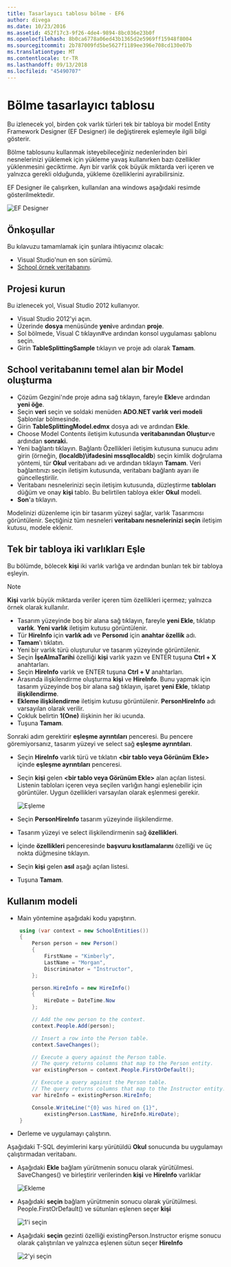 ```yaml
---
title: Tasarlayıcı tablosu bölme - EF6
author: divega
ms.date: 10/23/2016
ms.assetid: 452f17c3-9f26-4de4-9894-8bc036e23b0f
ms.openlocfilehash: 8b0ca6778a06ed43b1365d2e5969ff15948f8004
ms.sourcegitcommit: 2b787009fd5be5627f1189ee396e708cd130e07b
ms.translationtype: MT
ms.contentlocale: tr-TR
ms.lasthandoff: 09/13/2018
ms.locfileid: "45490707"
---
```

# <a name="designer-table-splitting"></a>Bölme tasarlayıcı tablosu
Bu izlenecek yol, birden çok varlık türleri tek bir tabloya bir model Entity Framework Designer (EF Designer) ile değiştirerek eşlemeyle ilgili bilgi gösterir.

Bölme tablosunu kullanmak isteyebileceğiniz nedenlerinden biri nesnelerinizi yüklemek için yükleme yavaş kullanırken bazı özellikler yüklenmesini geciktirme. Ayrı bir varlık çok büyük miktarda veri içeren ve yalnızca gerekli olduğunda, yükleme özelliklerini ayırabilirsiniz.

EF Designer ile çalışırken, kullanılan ana windows aşağıdaki resimde gösterilmektedir.

![EF Designer](~/ef6/media/efdesigner.png)

## <a name="prerequisites"></a>Önkoşullar

Bu kılavuzu tamamlamak için şunlara ihtiyacınız olacak:

- Visual Studio'nun en son sürümü.
- [School örnek veritabanını](~/ef6/resources/school-database.md).

## <a name="set-up-the-project"></a>Projesi kurun

Bu izlenecek yol, Visual Studio 2012 kullanıyor.

-   Visual Studio 2012'yi açın.
-   Üzerinde **dosya** menüsünde **yeni**ve ardından **proje**.
-   Sol bölmede, Visual C tıklayın\#ve ardından konsol uygulaması şablonu seçin.
-   Girin **TableSplittingSample** tıklayın ve proje adı olarak **Tamam**.

## <a name="create-a-model-based-on-the-school-database"></a>School veritabanını temel alan bir Model oluşturma

-   Çözüm Gezgini'nde proje adına sağ tıklayın, fareyle **Ekle**ve ardından **yeni öğe**.
-   Seçin **veri** seçin ve soldaki menüden **ADO.NET varlık veri modeli** Şablonlar bölmesinde.
-   Girin **TableSplittingModel.edmx** dosya adı ve ardından **Ekle**.
-   Choose Model Contents iletişim kutusunda **veritabanından Oluştur**ve ardından **sonraki.**
-   Yeni bağlantı tıklayın. Bağlantı Özellikleri iletişim kutusuna sunucu adını girin (örneğin, **(localdb)\\ifadesini mssqllocaldb**) seçin kimlik doğrulama yöntemi, tür **Okul** veritabanı adı ve ardından tıklayın **Tamam**.
    Veri bağlantınızı seçin iletişim kutusunda, veritabanı bağlantı ayarı ile güncelleştirilir.
-   Veritabanı nesnelerinizi seçin iletişim kutusunda, düzleştirme **tabloları** düğüm ve onay **kişi** tablo. Bu belirtilen tabloya ekler **Okul** modeli.
-   **Son**'a tıklayın.

Modelinizi düzenleme için bir tasarım yüzeyi sağlar, varlık Tasarımcısı görüntülenir. Seçtiğiniz tüm nesneleri **veritabanı nesnelerinizi seçin** iletişim kutusu, modele eklenir.

## <a name="map-two-entities-to-a-single-table"></a>Tek bir tabloya iki varlıkları Eşle

Bu bölümde, bölecek **kişi** iki varlık varlığa ve ardından bunları tek bir tabloya eşleyin.

> [!NOTE]
> **Kişi** varlık büyük miktarda veriler içeren tüm özellikleri içermez; yalnızca örnek olarak kullanılır.

-   Tasarım yüzeyinde boş bir alana sağ tıklayın, fareyle **yeni Ekle**, tıklatıp **varlık**.
    **Yeni varlık** iletişim kutusu görüntülenir.
-   Tür **HireInfo** için **varlık adı** ve **Personıd** için **anahtar özellik** adı.
-   **Tamam**'ı tıklatın.
-   Yeni bir varlık türü oluşturulur ve tasarım yüzeyinde görüntülenir.
-   Seçin **İşeAlmaTarihi** özelliği **kişi** varlık yazın ve ENTER tuşuna **Ctrl + X** anahtarları.
-   Seçin **HireInfo** varlık ve ENTER tuşuna **Ctrl + V** anahtarları.
-   Arasında ilişkilendirme oluşturma **kişi** ve **HireInfo**. Bunu yapmak için tasarım yüzeyinde boş bir alana sağ tıklayın, işaret **yeni Ekle**, tıklatıp **ilişkilendirme**.
-   **Ekleme ilişkilendirme** iletişim kutusu görüntülenir. **PersonHireInfo** adı varsayılan olarak verilir.
-   Çokluk belirtin **1(One)** ilişkinin her iki ucunda.
-   Tuşuna **Tamam**.

Sonraki adım gerektirir **eşleşme ayrıntıları** penceresi. Bu pencere göremiyorsanız, tasarım yüzeyi ve select sağ **eşleşme ayrıntıları**.

-   Seçin **HireInfo** varlık türü ve tıklatın **&lt;bir tablo veya Görünüm Ekle&gt;** içinde **eşleşme ayrıntıları** penceresi.
-   Seçin **kişi** gelen **&lt;bir tablo veya Görünüm Ekle&gt;** alan açılan listesi. Listenin tabloları içeren veya seçilen varlığın hangi eşlenebilir için görüntüler.
    Uygun özellikleri varsayılan olarak eşlenmesi gerekir.

    ![Eşleme](~/ef6/media/mapping.png)

-   Seçin **PersonHireInfo** tasarım yüzeyinde ilişkilendirme.
-   Tasarım yüzeyi ve select ilişkilendirmenin sağ **özellikleri**.
-   İçinde **özellikleri** penceresinde **başvuru kısıtlamalarını** özelliği ve üç nokta düğmesine tıklayın.
-   Seçin **kişi** gelen **asıl** aşağı açılan listesi.
-   Tuşuna **Tamam**.

 

## <a name="use-the-model"></a>Kullanım modeli

-   Main yöntemine aşağıdaki kodu yapıştırın.

``` csharp
    using (var context = new SchoolEntities())
    {
        Person person = new Person()
        {
            FirstName = "Kimberly",
            LastName = "Morgan",
            Discriminator = "Instructor",
        };

        person.HireInfo = new HireInfo()
        {
            HireDate = DateTime.Now
        };

        // Add the new person to the context.
        context.People.Add(person);

        // Insert a row into the Person table.  
        context.SaveChanges();

        // Execute a query against the Person table.
        // The query returns columns that map to the Person entity.
        var existingPerson = context.People.FirstOrDefault();

        // Execute a query against the Person table.
        // The query returns columns that map to the Instructor entity.
        var hireInfo = existingPerson.HireInfo;

        Console.WriteLine("{0} was hired on {1}",
            existingPerson.LastName, hireInfo.HireDate);
    }
```
-   Derleme ve uygulamayı çalıştırın.

Aşağıdaki T-SQL deyimlerini karşı yürütüldü **Okul** sonucunda bu uygulamayı çalıştırmadan veritabanı. 

-   Aşağıdaki **Ekle** bağlam yürütmenin sonucu olarak yürütülmesi. SaveChanges() ve birleştirir verilerinden **kişi** ve **HireInfo** varlıklar

    ![Ekleme](~/ef6/media/insert.png)

-   Aşağıdaki **seçin** bağlam yürütmenin sonucu olarak yürütülmesi. People.FirstOrDefault() ve sütunları eşlenen seçer **kişi**

    ![1'i seçin](~/ef6/media/select1.png)

-   Aşağıdaki **seçin** gezinti özelliği existingPerson.Instructor erişme sonucu olarak çalıştırılan ve yalnızca eşlenen sütun seçer **HireInfo**

    ![2'yi seçin](~/ef6/media/select2.png)
